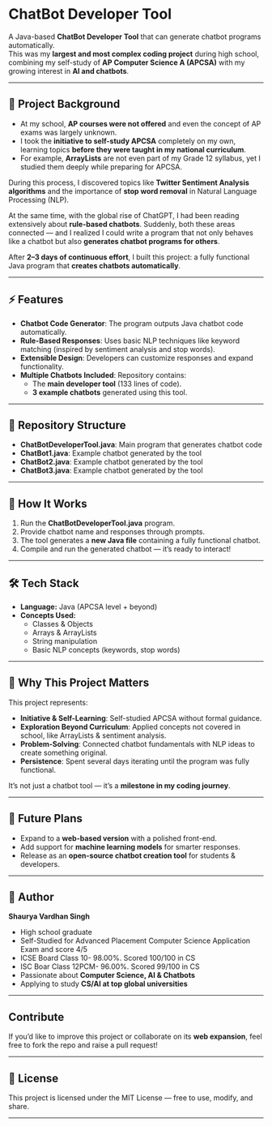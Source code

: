 # ChatBot Developer Tool 

A Java-based **ChatBot Developer Tool** that can generate chatbot programs automatically.  
This was my **largest and most complex coding project** during high school, combining my self-study of **AP Computer Science A (APCSA)** with my growing interest in **AI and chatbots**.

---

## 🌟 Project Background  

- At my school, **AP courses were not offered** and even the concept of AP exams was largely unknown.  
- I took the **initiative to self-study APCSA** completely on my own, learning topics **before they were taught in my national curriculum**.  
- For example, **ArrayLists** are not even part of my Grade 12 syllabus, yet I studied them deeply while preparing for APCSA.  

During this process, I discovered topics like **Twitter Sentiment Analysis algorithms** and the importance of **stop word removal** in Natural Language Processing (NLP).  

At the same time, with the global rise of ChatGPT, I had been reading extensively about **rule-based chatbots**. Suddenly, both these areas connected — and I realized I could write a program that not only behaves like a chatbot but also **generates chatbot programs for others**.  

After **2–3 days of continuous effort**, I built this project: a fully functional Java program that **creates chatbots automatically**.

---

## ⚡ Features  

- **Chatbot Code Generator**: The program outputs Java chatbot code automatically.  
- **Rule-Based Responses**: Uses basic NLP techniques like keyword matching (inspired by sentiment analysis and stop words).  
- **Extensible Design**: Developers can customize responses and expand functionality.  
- **Multiple Chatbots Included**: Repository contains:
  - The **main developer tool** (133 lines of code).  
  - **3 example chatbots** generated using this tool.  

---

## 📂 Repository Structure  

- **ChatBotDeveloperTool.java**:         Main program that generates chatbot code
- **ChatBot1.java**:                     Example chatbot generated by the tool
- **ChatBot2.java**:                     Example chatbot generated by the tool
- **ChatBot3.java**:                     Example chatbot generated by the tool

---

## 🚀 How It Works  

1. Run the **ChatBotDeveloperTool.java** program.  
2. Provide chatbot name and responses through prompts.  
3. The tool generates a **new Java file** containing a fully functional chatbot.  
4. Compile and run the generated chatbot — it’s ready to interact!  

---

## 🛠️ Tech Stack  

- **Language:** Java (APCSA level + beyond)  
- **Concepts Used:**  
  - Classes & Objects  
  - Arrays & ArrayLists  
  - String manipulation  
  - Basic NLP concepts (keywords, stop words)  

---

## 🎯 Why This Project Matters  

This project represents:  

- **Initiative & Self-Learning**: Self-studied APCSA without formal guidance.  
- **Exploration Beyond Curriculum**: Applied concepts not covered in school, like ArrayLists & sentiment analysis.  
- **Problem-Solving**: Connected chatbot fundamentals with NLP ideas to create something original.  
- **Persistence**: Spent several days iterating until the program was fully functional.  

It’s not just a chatbot tool — it’s a **milestone in my coding journey**.  

---

## 📌 Future Plans  

- Expand to a **web-based version** with a polished front-end.  
- Add support for **machine learning models** for smarter responses.  
- Release as an **open-source chatbot creation tool** for students & developers.  

---

## 👤 Author  

**Shaurya Vardhan Singh**  
- High school graduate 
- Self-Studied for Advanced Placement Computer Science Application Exam and score 4/5
- ICSE Board Class 10- 98.00%. Scored 100/100 in CS 
- ISC Boar Class 12PCM- 96.00%. Scored 99/100 in CS
- Passionate about **Computer Science, AI & Chatbots**  
- Applying to study **CS/AI at top global universities**   

---

## Contribute  

If you’d like to improve this project or collaborate on its **web expansion**, feel free to fork the repo and raise a pull request!  

---

## 📜 License  

This project is licensed under the MIT License — free to use, modify, and share.  

---

